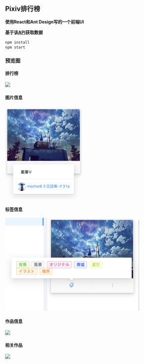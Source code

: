 ## Pixiv排行榜

**使用React和Ant Design写的一个前端UI**  

**基于该[API](https://api.imjad.cn/pixiv_v2.md)获取数据**

```
npm install
npm start
```

### 预览图
#### 排行榜
<img height="500px" src="./image/full.png">  

#### 图片信息
<img height="300px" src="./image/hoverDetail.png">   

#### 标签信息
<img height="300px" src="./image/tagsDetail.png">   

#### 作品信息
<img height="500px" src="./image/illustDetail.png">   

#### 相关作品
<img height="500px" src="./image/relatedIllust.png">   
